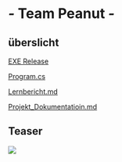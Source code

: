 # _-_ Team Peanut _-_

## überslicht
[EXE Release](https://github.com/Pianonic/LA1300-Peanut/blob/main/Form1.cs)

[Program.cs](https://github.com/Pianonic/LA1300-Peanut/blob/main/Form1.cs)

[Lernbericht.md](https://github.com/Pianonic/LA1300-Peanut/blob/main/Lernbericht.md)

[Projekt_Dokumentatioin.md](https://github.com/Pianonic/LA1300-Peanut/blob/main/Projekt_Dokumentatioin.md)

## Teaser
![](https://github.com/Pianonic/LA1300-Peanut/blob/main/Bilder/Teaser.png?raw=true)


